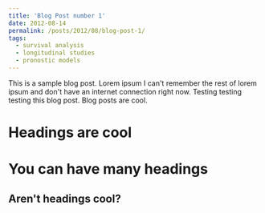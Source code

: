 ```yaml
---
title: 'Blog Post number 1'
date: 2012-08-14
permalink: /posts/2012/08/blog-post-1/
tags:
  - survival analysis
  - longitudinal studies
  - pronostic models
---
```


This is a sample blog post. Lorem ipsum I can't remember the rest of lorem ipsum and don't have an internet connection right now. Testing testing testing this blog post. Blog posts are cool.

Headings are cool
======

You can have many headings
======

Aren't headings cool?
------
